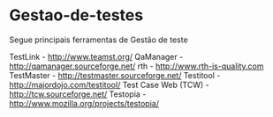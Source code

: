 # Gestao-de-testes

Segue principais ferramentas de Gestão de teste

TestLink - http://www.teamst.org/
QaManager - http://qamanager.sourceforge.net/
rth - http://www.rth-is-quality.com
TestMaster - http://testmaster.sourceforge.net/
Testitool - http://majordojo.com/testitool/
Test Case Web (TCW) - http://tcw.sourceforge.net/
Testopia - http://www.mozilla.org/projects/testopia/
